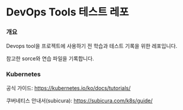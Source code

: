 # DevOps Tools 테스트 레포

### 개요

Devops tool을 프로젝트에 사용하기 전 학습과 테스트 기록을 위한 레포입니다.

참고한 sorce와 연습 파일을 기록합니다.



### Kubernetes

공식 가이드: https://kubernetes.io/ko/docs/tutorials/

쿠버네티스 안내서(subicura): https://subicura.com/k8s/guide/

